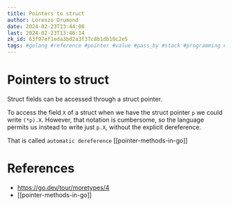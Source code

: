 ```yaml
---
title: Pointers to struct
author: Lorenzo Drumond
date: 2024-02-23T13:44:08
last: 2024-02-23T13:46:14
zk_id: 63f97ef1eda3bd2a3f37c8b1db10c2e5
tags: #golang #reference #pointer #value #pass_by #stack #programming #heap #for_the_love_of_go
---
```



# Pointers to struct
Struct fields can be accessed through a struct pointer.

To access the field `X` of a struct when we have the struct pointer `p` we could write `(*p).X`. However, that notation is cumbersome, so the language permits us instead to write just `p.X`, without the explicit dereference.

That is called `automatic dereference` [[pointer-methods-in-go]]

# References
- https://go.dev/tour/moretypes/4
- [[pointer-methods-in-go]]
